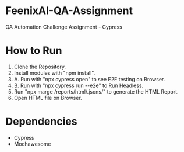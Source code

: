 # FeenixAI-QA-Assignment
QA Automation Challenge Assignment - Cypress


# How to Run

1. Clone the Repository.
2. Install modules with "npm install".
3. A. Run with "npx cypress open" to see E2E testing on Browser.
3. B. Run with "npx cypress run --e2e" to Run Headless.
4. Run "npx marge /reports/html/.jsons/" to generate the HTML Report.
5. Open HTML file on Browser.

# Dependencies
* Cypress
* Mochawesome

